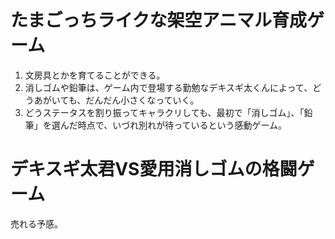 # たまごっちライクな架空アニマル育成ゲーム

1. 文房具とかを育てることができる。
1. 消しゴムや鉛筆は、ゲーム内で登場する勤勉なデキスギ太くんによって、どうあがいても、だんだん小さくなっていく。
1. どうステータスを割り振ってキャラクリしても、最初で「消しゴム」、「鉛筆」を選んだ時点で、いづれ別れが待っているという感動ゲーム。


# デキスギ太君VS愛用消しゴムの格闘ゲーム

売れる予感。